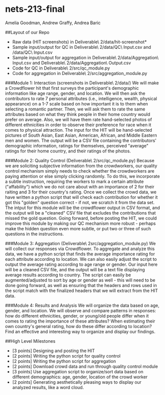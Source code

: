# nets-213-final
Amelia Goodman, Andrew Graffy, Andrea Baric

##Layout of our Repo
* Raw data (HIT screenshots) in Deliverable\ 2/data/hit-screenshot*
* Sample input/output for QC in Deliverable\ 2/data/QC\ Input.csv and /data/QC\ Input.csv
* Sample input/output for aggregation in Deliverable\ 2/data/Aggregation\ Input.csv and Deliverable\ 2/data/Aggregation\ Output.csv
* Code for QC in Deliverable\ 2/src/qc_module.py
* Code for aggregation in Deliverable\ 2/src/aggregation_module.py


###Module 1: Interaction (screenshots in Deliverable\ 2/data/)
We will make a Crowdflower hit that first surveys the participant's demographic information like age range, gender, and location. We will then ask the contributors to rate 7 personal attributes (i.e., intelligence, wealth, physical appearance) on a 1-7 scale based on how important it is to them when selecting a romantic partner. Then, we will ask them to rate the same attributes based on what they think people in their home country would prefer on average. Also, we will have them rate hand-selected photos of different ethnicities in order to observe their preference for race when it comes to physical attraction. The input for the HIT will be hand-selected pictures of South Asian, East Asian, American, African, and Middle Eastern men and women. The output will be a CSV file containing the contributors' demographic information, ratings for themselves, perceived "average" ratings for their home country, and their ratings of the photos. 

###Module 2: Quality Control (Deliverable\ 2/src/qc_module.py)
Because we are soliciting subjective information from the crowdworkers, our quality control mechanism simply needs to check whether the crowdworkers are paying attention or else simply clicking randomly. To do this, we incorporate a subtle instruction, requiring the workers to mark a certain attribute ("affability") which we do not care about with an importance of 2 for their raiting and 3 for their country's rating. Once we collect the crowd data, we have written a python script that will check each contribution for whether it got this "golden" question correct - if not, we scratch it from the data set. The intput for this module will be the crowdflower output in CSV format, and the output will be a "cleaned" CSV file that excludes the contributions that missed the gold question. Going forward, before posting the HIT, we could improve this module by making our QC mechanism more robust - perhaps make the hidden question even more subtle, or put two or three of such questions in the instructions. 

###Module 3: Aggregation (Deliverable\ 2src/aggregation_module.py)
We will collect our responses via Crowdflower. To aggregate and analyze this data, we have a python script that finds the average importance rating for each attribute according to location. We can also easily adjust the script to output the average rating according to age range or gender. Our input here will be a cleaned CSV file, and the output will be a text file displaying average results according to country. The script can easily be augmented/adjusted to sort by age or gender as well - this will need to be done going forward, as well as ensuring that the headers and rows used in the script match with the finalized headers that we will extract from the HIT data.

###Module 4: Results and Analysis
We will organize the data based on age, gender, and location. We will observe and compare patterns in responses: how do different ethnicities, gender, or young/old people differ when it comes to rating the importance of these attributes? When estimating their own country's general rating, how do these differ according to location? Find an effective and interesting way to organize and display our findings.


##High Level Milestones
* [3 points] Designing and posting the HIT
* [2 points] Writing the python script for quality control
* [2 points] Writing the python script for aggregation
* [2 points] Download crowd data and run through quality control module
* [3 points] Use aggregation script to organize/sort data based on different demographics: age, gender, location of the crowd worker
* [2 points] Generating aesthetically pleasing ways to display our analyzed results, like a word cloud.
